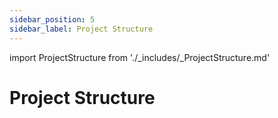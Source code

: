 ```yaml
---
sidebar_position: 5
sidebar_label: Project Structure
---
```


import ProjectStructure from './_includes/_ProjectStructure.md'

# Project Structure

<ProjectStructure/>
